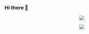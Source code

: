 ### Hi there 👋

<p align="center">
  <img src="https://github.com/mhhpc/mhhpc/assets/93550340/7a4c7486-56be-436d-821e-bd2d8618e8ea" />
</p>


<p align="center">
  <img src="https://github.com/mhhpc/mhhpc/assets/93550340/53dcc82f-5a92-4cbe-8445-47edac3ff309" />
</p>




<!--
**mhhpc/mhhpc** is a ✨ _special_ ✨ repository because its `README.md` (this file) appears on your GitHub profile.

Here are some ideas to get you started:

- 🔭 I’m currently working on ...
- 🌱 I’m currently learning ...
- 👯 I’m looking to collaborate on ...
- 🤔 I’m looking for help with ...
- 💬 Ask me about ...
- 📫 How to reach me: ...
- 😄 Pronouns: ...
- ⚡ Fun fact: ...
-->
